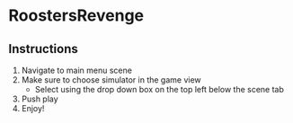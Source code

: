 # RoostersRevenge
## Instructions 
1. Navigate to main menu scene
2. Make sure to choose simulator in the game view
      - Select using the drop down box on the top left below the scene tab
3. Push play
4. Enjoy!
